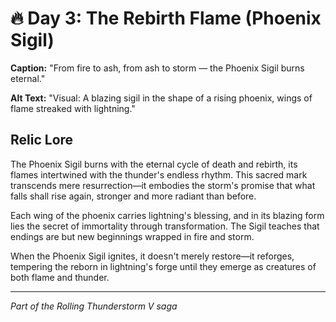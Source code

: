 # 🔥 Day 3: The Rebirth Flame (Phoenix Sigil)

**Caption:** "From fire to ash, from ash to storm — the Phoenix Sigil burns eternal."

**Alt Text:** "Visual: A blazing sigil in the shape of a rising phoenix, wings of flame streaked with lightning."

## Relic Lore

The Phoenix Sigil burns with the eternal cycle of death and rebirth, its flames intertwined with the thunder's endless rhythm. This sacred mark transcends mere resurrection—it embodies the storm's promise that what falls shall rise again, stronger and more radiant than before.

Each wing of the phoenix carries lightning's blessing, and in its blazing form lies the secret of immortality through transformation. The Sigil teaches that endings are but new beginnings wrapped in fire and storm.

When the Phoenix Sigil ignites, it doesn't merely restore—it reforges, tempering the reborn in lightning's forge until they emerge as creatures of both flame and thunder.

---

*Part of the Rolling Thunderstorm V saga*